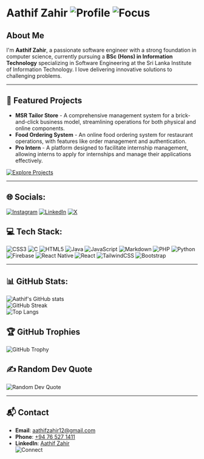 # Aathif Zahir ![Profile](https://img.shields.io/badge/Software_Engineer-Innovator-blue) ![Focus](https://img.shields.io/badge/IT_Specialization-Software_Engineering-brightgreen)

## About Me
I'm **Aathif Zahir**, a passionate software engineer with a strong foundation in computer science, currently pursuing a **BSc (Hons) in Information Technology** specializing in Software Engineering at the Sri Lanka Institute of Information Technology. I love delivering innovative solutions to challenging problems.

---

## 🚀 Featured Projects
- **MSR Tailor Store** - A comprehensive management system for a brick-and-click business model, streamlining operations for both physical and online components.
- **Food Ordering System** - An online food ordering system for restaurant operations, with features like order management and authentication.
- **Pro Intern** - A platform designed to facilitate internship management, allowing interns to apply for internships and manage their applications effectively.

[![Explore Projects](https://img.shields.io/badge/Explore_More-Projects-orange)](https://github.com/AathifZahir?tab=repositories)

---

## 🌐 Socials:
[![Instagram](https://img.shields.io/badge/Instagram-%23E4405F.svg?logo=Instagram&logoColor=white)](https://instagram.com/aathif.zahir) 
[![LinkedIn](https://img.shields.io/badge/LinkedIn-%230077B5.svg?logo=linkedin&logoColor=white)](https://linkedin.com/in/aathifzahir) 
[![X](https://img.shields.io/badge/X-%23000000.svg?style=for-the-badge&logo=X&logoColor=white)](https://x.com/l4zyl0ad1ng)


## 💻 Tech Stack:
![CSS3](https://img.shields.io/badge/css3-%231572B6.svg?style=for-the-badge&logo=css3&logoColor=white) 
![C](https://img.shields.io/badge/c-%2300599C.svg?style=for-the-badge&logo=c&logoColor=white) 
![HTML5](https://img.shields.io/badge/html5-%23E34F26.svg?style=for-the-badge&logo=html5&logoColor=white) 
![Java](https://img.shields.io/badge/java-%23ED8B00.svg?style=for-the-badge&logo=openjdk&logoColor=white) 
![JavaScript](https://img.shields.io/badge/javascript-%23323330.svg?style=for-the-badge&logo=javascript&logoColor=%23F7DF1E) 
![Markdown](https://img.shields.io/badge/markdown-%23000000.svg?style=for-the-badge&logo=markdown&logoColor=white) 
![PHP](https://img.shields.io/badge/php-%23777BB4.svg?style=for-the-badge&logo=php&logoColor=white) 
![Python](https://img.shields.io/badge/python-3670A0?style=for-the-badge&logo=python&logoColor=ffdd54) 
![Firebase](https://img.shields.io/badge/firebase-%23039BE5.svg?style=for-the-badge&logo=firebase) 
![React Native](https://img.shields.io/badge/react_native-%2320232a.svg?style=for-the-badge&logo=react&logoColor=%2361DAFB) 
![React](https://img.shields.io/badge/react-%2320232a.svg?style=for-the-badge&logo=react&logoColor=%2361DAFB) 
![TailwindCSS](https://img.shields.io/badge/tailwindcss-%2338B2AC.svg?style=for-the-badge&logo=tailwind-css&logoColor=white) 
![Bootstrap](https://img.shields.io/badge/bootstrap-%238511FA.svg?style=for-the-badge&logo=bootstrap&logoColor=white) 

---

## 📊 GitHub Stats:
![Aathif's GitHub stats](https://github-readme-stats.vercel.app/api?username=AathifZahir&theme=dark&hide_border=false&include_all_commits=true&count_private=false)<br/>
![GitHub Streak](https://github-readme-streak-stats.herokuapp.com/?user=AathifZahir&theme=dark&hide_border=false)<br/>
![Top Langs](https://github-readme-stats.vercel.app/api/top-langs/?username=AathifZahir&theme=dark&hide_border=false&include_all_commits=true&count_private=false&layout=compact)

## 🏆 GitHub Trophies
![GitHub Trophy](https://github-profile-trophy.vercel.app/?username=AathifZahir&theme=radical&no-frame=false&no-bg=true&margin-w=4)

## ✍️ Random Dev Quote
![Random Dev Quote](https://quotes-github-readme.vercel.app/api?type=horizontal&theme=radical)

---

## 📬 Contact
- **Email**: [aathifzahir12@gmail.com](mailto:aathifzahir12@gmail.com)
- **Phone**: [+94 76 527 1411](tel:+94765271411)
- **LinkedIn**: [Aathif Zahir](https://linkedin.com/in/aathifzahir)  
  ![Connect](https://img.shields.io/badge/LinkedIn-Connect-blue?logo=linkedin)

